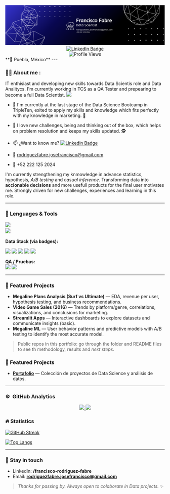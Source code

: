 <div id="header" align="center">
  <!-- Sube tu banner a tu repo de perfil y actualiza la URL de abajo -->
  <img src="https://github.com/jfrf98/jfrf98/blob/main/Francisco%20Fabre.png" width="800" alt="Banner"/>

  <br>

  <a href="https://www.linkedin.com/in/francisco-rodriguez-fabre/">
    <img src="https://img.shields.io/badge/LinkedIn-0077B5?style=for-the-badge&logo=linkedin&logoColor=white" alt="LinkedIn Badge"/>
  </a>
<br/>
  <img src="https://komarev.com/ghpvc/?username=jfrf98&color=blueviolet&style=flat-square" alt="Profile Views"/>

</div>
**📍 Puebla, México**  
---

<div id="about" align="left">

### :man_technologist: About me :
IT enthisiast and developing new skills towards Data Scientis role and Data Analitycs. I'm currently working in TCS as a QA Tester and prepearing to become a full Data Scientist. <img decoding="async" src="https://media.giphy.com/media/WUlplcMpOCEmTGBtBW/giphy.gif" width="30">
* :telescope: I'm currently at the last stage of the Data Science Bootcamp in TripleTen, exited to apply my skills and knowledge which fits perfectly with my knowledge in marketing. :muscle:
* :heartbeat: I love new challenges, being and thinking out of the box, which helps on problem resolution and keeps my skills updated. :detective:
* :mailbox: ¿Want to know me? [![Linkedin Badge](https://img.shields.io/badge/-Francisco-blue?style=flat&logo=Linkedin&logoColor=white)](https://www.linkedin.com/in/francisco-rodriguez-fabre/)

* :e-mail: rodriguezfabre.josefrancisco@gmail.com

* :iphone: +52 222 125 2024

I'm currently strengthening my knmowledge in advance statistics, hypothesis, *A/B testing* and *casual inference*. Transforming data into **accionable decisions** and more usefull products for the final user motivates me. Strongly driven for  new challenges, experiences and learning in this role.

</div>

---

### 🧰 Lenguages & Tools
<!-- Ajusta esta lista a lo que uses con más frecuencia -->
<p>
  <img src="https://skillicons.dev/icons?i=python,java,postgres,mysql,git,github,vscode,pycharm,anaconda" />
  <br/>
  <img src="https://skillicons.dev/icons?i=html" />
</p>

**Data Stack (via badges):**  

<img src="https://img.shields.io/badge/Pandas-150458?style=flat&logo=pandas&logoColor=white"/> 
<img src="https://img.shields.io/badge/NumPy-013243?style=flat&logo=numpy&logoColor=white"/> 
<img src="https://img.shields.io/badge/Matplotlib-11557c?style=flat&logo=plotly&logoColor=white"/> 
<img src="https://img.shields.io/badge/Scikit--learn-F7931E?style=flat&logo=scikit-learn&logoColor=white"/> 
<img src="https://img.shields.io/badge/Streamlit-FF4B4B?style=flat&logo=streamlit&logoColor=white"/> 

**QA / Pruebas:**  
<img src="https://img.shields.io/badge/ALM-0b5fff?style=flat&logoColor=white"/> 
<img src="https://img.shields.io/badge/Jira-0052CC?style=flat&logo=jira&logoColor=white"/>

---

### 📌 Featured Projects
- **Megaline Plans Analysis (Surf vs Ultimate)** — EDA, revenue per user, hypothesis testing, and business recommendations.
- **Video Game Sales (2016)** — Trends by platform/genre, correlations, visualizations, and conclusions for marketing.
- **Streamlit Apps** — Interactive dashboards to explore datasets and communicate insights (basic).
- **Megaline ML** — User behavior patterns and predictive models with A/B testing to identify the most accurate model.

> Public repos in this portfolio: go through the folder and README files to see th methodology, results and *next steps*.

### 📌 Featured Projects
- [**Portafolio**](https://github.com/jfrf98/portafolio) — Colección de proyectos de Data Science y análisis de datos.


---
### ⚙️ &nbsp;GitHub Analytics

<p align="center">
<a href="https://github.com/AVS1508">
  <img height="180em" src="https://github-readme-stats-eight-theta.vercel.app/api?username=jfrf98&show_icons=true&theme=algolia&include_all_commits=true&count_private=true"/>
  <img height="180em" src="https://github-readme-stats-eight-theta.vercel.app/api/top-langs/?username=jfrf98&layout=compact&langs_count=8&theme=algolia"/>
</a>
</p>

### 🔥 Statistics
<p>
  <a href="https://git.io/streak-stats">
    <img src="http://github-readme-streak-stats.herokuapp.com?user=jfrf98&theme=dark&background=000000" alt="GitHub Streak"/>
  </a>
</p>

<p>
  <a href="https://github.com/anuraghazra/github-readme-stats">
    <img src="https://github-readme-stats.vercel.app/api/top-langs/?username=jfrf98&layout=compact&theme=vision-friendly-dark" alt="Top Langs"/>
  </a>
</p>

---

### 🤝 Stay in touch
- LinkedIn: **/francisco-rodriguez-fabre**  
- Email: **rodriguezfabre.josefrancisco@gmail.com**

> *Thanks for passing by. Always open to colaborate in Data projects.* ✨

